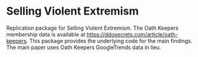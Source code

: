 # Selling Violent Extremism
Replication package for Selling Violent Extremism. The Oath Keepers membership data is available at https://ddosecrets.com/article/oath-keepers. This package provides the underlying code for the main findings. The main paper uses Oath Keepers GoogleTrends data in lieu.
